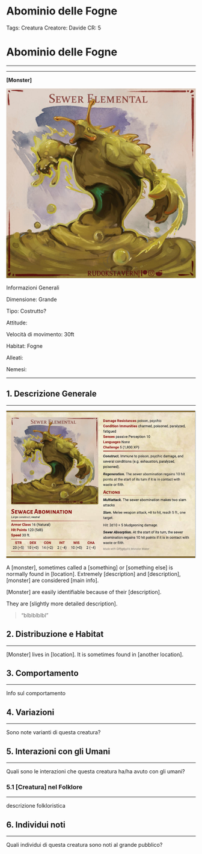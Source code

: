 # Abominio delle Fogne

Tags: Creatura
Creatore: Davide
CR: 5

# **Abominio delle Fogne**

---

---

**[Monster]**

![6pnf9gio0d891.jpg](Abominio%20delle%20Fogne%2028b05ec269ef4bc89a28cd3d4f62face/6pnf9gio0d891.jpg)

Informazioni Generali

Dimensione: Grande

Tipo: Costrutto?

Attitude:

Velocità di movimento: 30ft

Habitat: Fogne

Alleati:

Nemesi:

---

## 1. Descrizione Generale

---

![Screen Shot 2023-03-26 at 17.15.02 PM.png](Abominio%20delle%20Fogne%2028b05ec269ef4bc89a28cd3d4f62face/Screen_Shot_2023-03-26_at_17.15.02_PM.png)

A [monster], sometimes called a [something] or [something else] is normally found in [location]. Extremely [description] and [description], [monster] are considered [main info].

[Monster] are easily identifiable because of their [description]. 

They are [slightly more detailed description].

> “blblblblbl”
> 

## 2. Distribuzione e Habitat

---

[Monster] lives in [location]. It is sometimes found in [another location].

## 3. Comportamento

---

Info sul comportamento

## 4. Variazioni

---

Sono note varianti di questa creatura?

## 5. Interazioni con gli Umani

---

Quali sono le interazioni che questa creatura ha/ha avuto con gli umani?

### 5.1 [Creatura] nel Folklore

---

descrizione folkloristica

## 6. Individui noti

---

Quali individui di questa creatura sono noti al grande pubblico?
